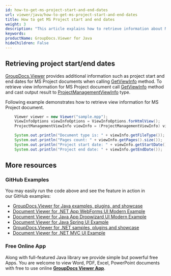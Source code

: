 ```yaml
---
id: how-to-get-ms-project-start-and-end-dates
url: viewer/java/how-to-get-ms-project-start-and-end-dates
title: How to get MS Project start and end dates
weight: 3
description: "This article explains how to retrieve information about MS Project Documents into tiles with GroupDocs.Viewer within your Java applications."
keywords: 
productName: GroupDocs.Viewer for Java
hideChildren: False
---
```

## Retrieving project start/end dates 

[GroupDocs.Viewer](https://products.groupdocs.com/viewer) provides additional information such as project start and end dates for MS Project documents when calling [GetViewInfo](https://apireference.groupdocs.com/java/viewer/groupdocs.viewer/viewer/methods/getviewinfo) method. To retrieve view information for MS Project document call [GetViewInfo](https://apireference.groupdocs.com/java/viewer/groupdocs.viewer/viewer/methods/getviewinfo) method and cast output result to [ProjectManagementViewInfo](https://apireference.groupdocs.com/java/viewer/groupdocs.viewer.results/projectmanagementviewinfo) type.

Following example demonstrates how to retrieve view information for MS Project document.

```java
    Viewer viewer = new Viewer("sample.mpp");
    ViewInfoOptions viewInfoOptions = ViewInfoOptions.forHtmlView();
    ProjectManagementViewInfo viewInfo = (ProjectManagementViewInfo) viewer.getViewInfo(viewInfoOptions);

    System.out.println("Document type is: " + viewInfo.getFileType());
    System.out.println("Pages count: " + viewInfo.getPages().size());
    System.out.println("Project start date: " + viewInfo.getStartDate());
    System.out.println("Project end date: " + viewInfo.getEndDate());
```

## More resources
### GitHub Examples
You may easily run the code above and see the feature in action in our GitHub examples:
*   [GroupDocs.Viewer for Java examples, plugins, and showcase](https://github.com/groupdocs-viewer/GroupDocs.Viewer-for-Java)
*   [Document Viewer for .NET App WebForms UI Modern Example](https://github.com/groupdocs-viewer/GroupDocs.Viewer-for-Java-WebForms)    
*   [Document Viewer for Java App Dropwizard UI Modern Example](https://github.com/groupdocs-viewer/GroupDocs.Viewer-for-Java-Dropwizard)    
*   [Document Viewer for Java Spring UI Example](https://github.com/groupdocs-viewer/GroupDocs.Viewer-for-Java-Spring)
*   [GroupDocs.Viewer for .NET samples, plugins and showcase](https://github.com/groupdocs-viewer/GroupDocs.Viewer-for-.NET)
*   [Document Viewer for .NET MVC UI Example](https://github.com/groupdocs-viewer/GroupDocs.Viewer-for-Java-MVC)     

### Free Online App
Along with full-featured Java library we provide simple but powerful free Apps.
You are welcome to view Word, PDF, Excel, PowerPoint documents with free to use online **[GroupDocs Viewer App](https://products.groupdocs.app/viewer)**.